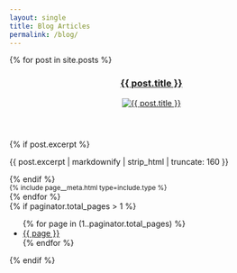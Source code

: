 ```yaml
---  
layout: single  
title: Blog Articles 
permalink: /blog/  
---  
```

  
<section class="home-posts">  
{% for post in site.posts %}  
<article class="post-card">  
<header> 
<h3><a href="{{ post.url }}" class="link-as-text">{{ post.title }}</a></h3>  
<a href="{{ post.url }}">
  <img src="{{ post.header.teaser }}" alt="{{ post.title }}">    
</a>
</header>  
<div class="excerpt">  
{% if post.excerpt %}<p class="archive__item-excerpt" itemprop="description">{{ post.excerpt | markdownify | strip_html | truncate: 160 }}</p>{% endif %}
</div>  
<small>
  {% include page__meta.html type=include.type %}
</small>
</article>  
{% endfor %}  
</section>  
  
<div class="pagination">  
{% if paginator.total_pages > 1 %}  
<ul>  
{% for page in (1..paginator.total_pages) %}  
<li><a href="{{ site.baseurl }}/blog/page/{{ page }}">{{ page }}</a></li>  
{% endfor %}  
</ul>  
{% endif %}  
</div>  

